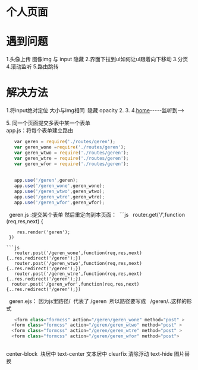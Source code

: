 
# 个人页面




# 遇到问题
1.头像上传  图像img 与 input 隐藏
2.界面下拉到ul如何让ul跟着向下移动
3.分页
4.滚动监听
5.路由跳转

# 解决方法

1.将input绝对定位 大小与img相同  隐藏  opacity
2.
3.
4.<a href="#home">home</a>-----监听到--><div id="home"></div>
5. 同一个页面提交多表中某一个表单  
 app.js：将每个表单建立路由 
 ```js
    var geren = require('./routes/geren');
    var geren_wone =require('./routes/geren');
    var geren_wtwo = require('./routes/geren');
    var geren_wtre = require('./routes/geren');
    var geren_wfor = require('./routes/geren');
    
    
    app.use('/geren',geren);
    app.use('/geren_wone',geren_wone);
    app.use('/geren_wtwo',geren_wtwo);
    app.use('/geren_wtre',geren_wtre);
    app.use('/geren_wfor',geren_wfor);
 ```
    
   geren.js :提交某个表单 然后重定向到本页面：
  ```js   
     router.get('/',function (req,res,next) {
    
        res.render('geren');
     })
  ```
  ```js 
    router.post('/geren_wone',function(req,res,next){..res.redirect('/geren');})
    router.post('/geren_wtwo',function(req,res,next){..res.redirect('/geren');})
    router.post('/geren_wtre',function(req,res,next){..res.redirect('/geren');})
    router.post('/geren_wfor',function(req,res,next){..res.redirect('/geren');})
  ```
   geren.ejs： 因为js里路径/  代表了 /geren  所以路径要写成   /geren/..这样的形式
  ```js 
    <form class="formcss" action="/geren/geren_wone" method="post" >
   	<form class="formcss" action="/geren/geren_wtwo" method="post" >
    <form class="formcss" action="/geren/geren_wtre" method="post" >
    <form class="formcss" action="/geren/geren_wfor" method="post">
   
  ```




center-block  块居中  text-center 文本居中
clearfix 清除浮动
text-hide 图片替换



